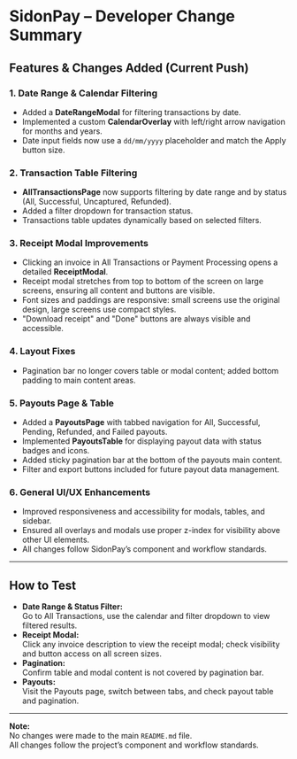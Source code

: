 # SidonPay – Developer Change Summary

## Features & Changes Added (Current Push)

### 1. Date Range & Calendar Filtering
- Added a **DateRangeModal** for filtering transactions by date.
- Implemented a custom **CalendarOverlay** with left/right arrow navigation for months and years.
- Date input fields now use a `dd/mm/yyyy` placeholder and match the Apply button size.

### 2. Transaction Table Filtering
- **AllTransactionsPage** now supports filtering by date range and by status (All, Successful, Uncaptured, Refunded).
- Added a filter dropdown for transaction status.
- Transactions table updates dynamically based on selected filters.

### 3. Receipt Modal Improvements
- Clicking an invoice in All Transactions or Payment Processing opens a detailed **ReceiptModal**.
- Receipt modal stretches from top to bottom of the screen on large screens, ensuring all content and buttons are visible.
- Font sizes and paddings are responsive: small screens use the original design, large screens use compact styles.
- "Download receipt" and "Done" buttons are always visible and accessible.

### 4.  Layout Fixes
- Pagination bar no longer covers table or modal content; added bottom padding to main content areas.

### 5. Payouts Page & Table
- Added a **PayoutsPage** with tabbed navigation for All, Successful, Pending, Refunded, and Failed payouts.
- Implemented **PayoutsTable** for displaying payout data with status badges and icons.
- Added sticky pagination bar at the bottom of the payouts main content.
- Filter and export buttons included for future payout data management.

### 6. General UI/UX Enhancements
- Improved responsiveness and accessibility for modals, tables, and sidebar.
- Ensured all overlays and modals use proper z-index for visibility above other UI elements.
- All changes follow SidonPay’s component and workflow standards.

---

## How to Test

- **Date Range & Status Filter:**  
  Go to All Transactions, use the calendar and filter dropdown to view filtered results.
- **Receipt Modal:**  
  Click any invoice description to view the receipt modal; check visibility and button access on all screen sizes.
- **Pagination:**  
  Confirm table and modal content is not covered by pagination bar.
- **Payouts:**  
  Visit the Payouts page, switch between tabs, and check payout table and pagination.

---

**Note:**  
No changes were made to the main `README.md` file.  
All changes follow the project’s component and workflow standards.
